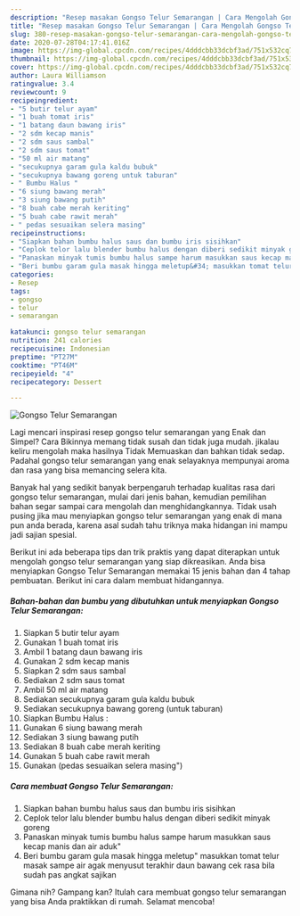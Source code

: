 ```yaml
---
description: "Resep masakan Gongso Telur Semarangan | Cara Mengolah Gongso Telur Semarangan Yang Bisa Manjain Lidah"
title: "Resep masakan Gongso Telur Semarangan | Cara Mengolah Gongso Telur Semarangan Yang Bisa Manjain Lidah"
slug: 380-resep-masakan-gongso-telur-semarangan-cara-mengolah-gongso-telur-semarangan-yang-bisa-manjain-lidah
date: 2020-07-28T04:17:41.016Z
image: https://img-global.cpcdn.com/recipes/4dddcbb33dcbf3ad/751x532cq70/gongso-telur-semarangan-foto-resep-utama.jpg
thumbnail: https://img-global.cpcdn.com/recipes/4dddcbb33dcbf3ad/751x532cq70/gongso-telur-semarangan-foto-resep-utama.jpg
cover: https://img-global.cpcdn.com/recipes/4dddcbb33dcbf3ad/751x532cq70/gongso-telur-semarangan-foto-resep-utama.jpg
author: Laura Williamson
ratingvalue: 3.4
reviewcount: 9
recipeingredient:
- "5 butir telur ayam"
- "1 buah tomat iris"
- "1 batang daun bawang iris"
- "2 sdm kecap manis"
- "2 sdm saus sambal"
- "2 sdm saus tomat"
- "50 ml air matang"
- "secukupnya garam gula kaldu bubuk"
- "secukupnya bawang goreng untuk taburan"
- " Bumbu Halus "
- "6 siung bawang merah"
- "3 siung bawang putih"
- "8 buah cabe merah keriting"
- "5 buah cabe rawit merah"
- " pedas sesuaikan selera masing"
recipeinstructions:
- "Siapkan bahan bumbu halus saus dan bumbu iris sisihkan"
- "Ceplok telor lalu blender bumbu halus dengan diberi sedikit minyak goreng"
- "Panaskan minyak tumis bumbu halus sampe harum masukkan saus kecap manis dan air aduk&#34;"
- "Beri bumbu garam gula masak hingga meletup&#34; masukkan tomat telur masak sampe air agak menyusut terakhir daun bawang cek rasa bila sudah pas angkat sajikan"
categories:
- Resep
tags:
- gongso
- telur
- semarangan

katakunci: gongso telur semarangan 
nutrition: 241 calories
recipecuisine: Indonesian
preptime: "PT27M"
cooktime: "PT46M"
recipeyield: "4"
recipecategory: Dessert

---
```



![Gongso Telur Semarangan](https://img-global.cpcdn.com/recipes/4dddcbb33dcbf3ad/751x532cq70/gongso-telur-semarangan-foto-resep-utama.jpg)

Lagi mencari inspirasi resep gongso telur semarangan yang Enak dan Simpel? Cara Bikinnya memang tidak susah dan tidak juga mudah. jikalau keliru mengolah maka hasilnya Tidak Memuaskan dan bahkan tidak sedap. Padahal gongso telur semarangan yang enak selayaknya mempunyai aroma dan rasa yang bisa memancing selera kita.



Banyak hal yang sedikit banyak berpengaruh terhadap kualitas rasa dari gongso telur semarangan, mulai dari jenis bahan, kemudian pemilihan bahan segar sampai cara mengolah dan menghidangkannya. Tidak usah pusing jika mau menyiapkan gongso telur semarangan yang enak di mana pun anda berada, karena asal sudah tahu triknya maka hidangan ini mampu jadi sajian spesial.


Berikut ini ada beberapa tips dan trik praktis yang dapat diterapkan untuk mengolah gongso telur semarangan yang siap dikreasikan. Anda bisa menyiapkan Gongso Telur Semarangan memakai 15 jenis bahan dan 4 tahap pembuatan. Berikut ini cara dalam membuat hidangannya.

<!--inarticleads1-->

##### Bahan-bahan dan bumbu yang dibutuhkan untuk menyiapkan Gongso Telur Semarangan:

1. Siapkan 5 butir telur ayam
1. Gunakan 1 buah tomat iris
1. Ambil 1 batang daun bawang iris
1. Gunakan 2 sdm kecap manis
1. Siapkan 2 sdm saus sambal
1. Sediakan 2 sdm saus tomat
1. Ambil 50 ml air matang
1. Sediakan secukupnya garam gula kaldu bubuk
1. Sediakan secukupnya bawang goreng (untuk taburan)
1. Siapkan  Bumbu Halus :
1. Gunakan 6 siung bawang merah
1. Sediakan 3 siung bawang putih
1. Sediakan 8 buah cabe merah keriting
1. Gunakan 5 buah cabe rawit merah
1. Gunakan  (pedas sesuaikan selera masing&#34;)




<!--inarticleads2-->

##### Cara membuat Gongso Telur Semarangan:

1. Siapkan bahan bumbu halus saus dan bumbu iris sisihkan
1. Ceplok telor lalu blender bumbu halus dengan diberi sedikit minyak goreng
1. Panaskan minyak tumis bumbu halus sampe harum masukkan saus kecap manis dan air aduk&#34;
1. Beri bumbu garam gula masak hingga meletup&#34; masukkan tomat telur masak sampe air agak menyusut terakhir daun bawang cek rasa bila sudah pas angkat sajikan




Gimana nih? Gampang kan? Itulah cara membuat gongso telur semarangan yang bisa Anda praktikkan di rumah. Selamat mencoba!
